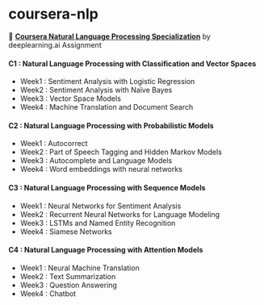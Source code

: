 # coursera-nlp
:book: **[Coursera Natural Language Processing Specialization](https://www.coursera.org/specializations/natural-language-processing?)** by deeplearning.ai Assignment

#### C1 : Natural Language Processing with Classification and Vector Spaces
- Week1 : Sentiment Analysis with Logistic Regression
- Week2 : Sentiment Analysis with Naïve Bayes
- Week3 : Vector Space Models
- Week4 : Machine Translation and Document Search


#### C2 : Natural Language Processing with Probabilistic Models
- Week1 : Autocorrect
- Week2 : Part of Speech Tagging and Hidden Markov Models
- Week3 : Autocomplete and Language Models
- Week4 : Word embeddings with neural networks


#### C3 : Natural Language Processing with Sequence Models
- Week1 : Neural Networks for Sentiment Analysis
- Week2 : Recurrent Neural Networks for Language Modeling
- Week3 : LSTMs and Named Entity Recognition
- Week4 : Siamese Networks


#### C4 : Natural Language Processing with Attention Models
- Week1 : Neural Machine Translation
- Week2 : Text Summarization
- Week3 : Question Answering
- Week4 : Chatbot

